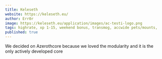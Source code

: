 ```yaml
---
title: Keleseth
website: https://keleseth.eu/
author: Err0r
image: https://keleseth.eu/application/images/ac-testi-logo.png
tags: highrate, xp 1-15, weekend bonus, transmog, accwide pets/mounts, pvp titles, instant 80, startchar, startEQ, soloLFG, scaled raids, crossfaction
published: true
---
```


We decided on Azerothcore because we loved the modularity and it is the only actively developed core 
